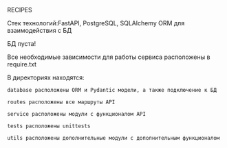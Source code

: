 RECIPES

Стек технологий:FastAPI, PostgreSQL, SQLAlchemy ORM для взаимодействия с БД

БД пуста!

Все необходимые зависимости для работы сервиса расположены в require.txt

В директориях находятся:

    database расположены ORM и Pydantic модели, а также подключение к БД
    
    routes расположены все маршруты API
    
    service расположены модули с функционалом API
    
    tests расположены unittests
    
    utils расположены дополнительные модули с дополнительным функционалом
